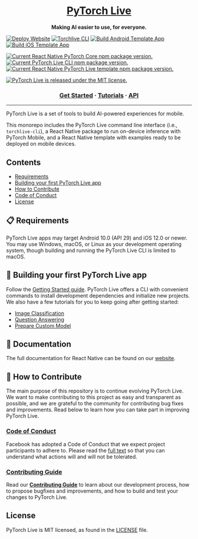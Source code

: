 <h1 align="center">
  <a href="http://facebookexperimental.github.io/pytorch-live/">
    PyTorch Live
  </a>
</h1>

<p align="center">
  <strong>Making AI easier to use, for everyone.</strong>
</p>

[![Deploy Website](https://github.com/facebookexperimental/pytorch-live/actions/workflows/deploy-website.yml/badge.svg)](https://github.com/facebookexperimental/pytorch-live/actions/workflows/deploy-website.yml) [![Torchlive CLI](https://github.com/facebookexperimental/pytorch-live/actions/workflows/build-cli.yml/badge.svg)](https://github.com/facebookexperimental/pytorch-live/actions/workflows/build-cli.yml) [![Build Android Template App](https://github.com/facebookexperimental/pytorch-live/actions/workflows/build-template-android.yml/badge.svg)](https://github.com/facebookexperimental/pytorch-live/actions/workflows/build-template-android.yml) [![Build iOS Template App](https://github.com/facebookexperimental/pytorch-live/actions/workflows/build-template-ios.yml/badge.svg)](https://github.com/facebookexperimental/pytorch-live/actions/workflows/build-template-ios.yml)

<p>
  <a href="https://www.npmjs.org/package/react-native-pytorch-core">
    <img src="https://img.shields.io/npm/v/react-native-pytorch-core?label=react-native-pytorch-core" alt="Current React Native PyTorch Core npm package version." />
  </a>
  <a href="https://www.npmjs.org/package/torchlive-cli">
    <img src="https://img.shields.io/npm/v/torchlive-cli?label=torchlive-cli" alt="Current PyTorch Live CLI npm package version." />
  </a>
  <a href="https://www.npmjs.org/package/react-native-template-pytorch-live">
    <img src="https://img.shields.io/npm/v/react-native-template-pytorch-live?label=react-native-template-pytorch-live" alt="Current React Native PyTorch Live template npm package version." />
  </a>
</p>

<p>
  <a href="https://github.com/facebook/react-native/blob/master/LICENSE">
    <img src="https://img.shields.io/badge/license-MIT-blue.svg" alt="PyTorch Live is released under the MIT license." />
  </a>
</p>

<h3 align="center">
  <a href="http://facebookexperimental.github.io/pytorch-live/docs/tutorials/get-started">Get Started</a>
  <span> · </span>
  <a href="http://facebookexperimental.github.io/pytorch-live/docs/tutorials/image-classification">Tutorials</a>
  <span> · </span>
  <a href="http://facebookexperimental.github.io/pytorch-live/docs/api/cli">API</a>
</h3>

----------------------

PyTorch Live is a set of tools to build AI-powered experiences for mobile.

This monorepo includes the PyTorch Live command line interface (i.e., `torchlive-cli`), a React Native package to run on-device inference with PyTorch Mobile, and a React Native template with examples ready to be deployed on mobile devices.

## Contents
- [Requirements](#-requirements)
- [Building your first PyTorch Live app](#-building-your-first-pytorch-live-app)
- [How to Contribute](#-how-to-contribute)
- [Code of Conduct](#code-of-conduct)
- [License](#-license)

## 📋 Requirements
PyTorch Live apps may target Android 10.0 (API 29) and iOS 12.0 or newer. You may use Windows, macOS, or Linux as your development operating system, though building and running the PyTorch Live CLI is limited to macOS.

## 🎉 Building your first PyTorch Live app
Follow the [Getting Started guide](http://facebookexperimental.github.io/pytorch-live/docs/tutorials/get-started). PyTorch Live offers a CLI with convenient commands to install development dependencies and initialize new projects. We also have a few tutorials for you to keep going after getting started:

* [Image Classification](http://facebookexperimental.github.io/pytorch-live/docs/tutorials/image-classification)
* [Question Answering](http://facebookexperimental.github.io/pytorch-live/docs/tutorials/question-answering)
* [Prepare Custom Model](http://facebookexperimental.github.io/pytorch-live/docs/tutorials/prepare-custom-model)

## 📖 Documentation

The full documentation for React Native can be found on our [website](http://facebookexperimental.github.io/pytorch-live/).

## 👏 How to Contribute
The main purpose of this repository is to continue evolving PyTorch Live. We want to make contributing to this project as easy and transparent as possible, and we are grateful to the community for contributing bug fixes and improvements. Read below to learn how you can take part in improving PyTorch Live.

### [Code of Conduct][code]
Facebook has adopted a Code of Conduct that we expect project participants to adhere to.
Please read the [full text][code] so that you can understand what actions will and will not be tolerated.

[code]: https://code.fb.com/codeofconduct/

### [Contributing Guide][contribute]
Read our [**Contributing Guide**][contribute] to learn about our development process, how to propose bugfixes and improvements, and how to build and test your changes to PyTorch Live.

[contribute]: CONTRIBUTING.md

## License
PyTorch Live is MIT licensed, as found in the [LICENSE][license] file.

[license]: LICENSE.md
